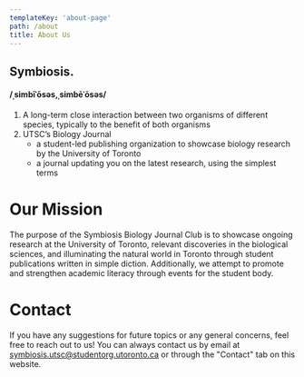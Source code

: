 ```yaml
---
templateKey: 'about-page'
path: /about
title: About Us
---
```


<!-- <p align="center">
  <img src="https://github.com/AB20CS/symbiosis-biology-journal/assets/69637288/f06a6534-af16-44a6-abb9-699faa24be54" width="5%" height="5%">
</p> -->

## Symbiosis.

#### /ˌsimbīˈōsəs,ˌsimbēˈōsəs/

1. A long-term close interaction between two organisms of different species, typically to the benefit of both organisms
2. UTSC’s Biology Journal
    - a student-led publishing organization to showcase biology research by the University of Toronto
    - a journal updating you on the latest research, using the simplest terms

# Our Mission
The purpose of the Symbiosis Biology Journal Club is to showcase ongoing research at the University of Toronto, relevant discoveries in the biological sciences, and illuminating the natural world in Toronto through student publications written in simple diction. Additionally, we attempt to promote and strengthen academic literacy through events for the student body.

# Contact
If you have any suggestions for future topics or any general concerns, feel free to reach out to us! You can always contact us by email at [symbiosis.utsc@studentorg.utoronto.ca](mailto:symbiosis.utsc@studentorg.utoronto.ca) or through the "Contact" tab on this website. 
